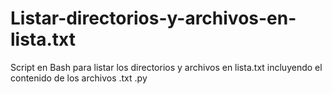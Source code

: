 # Listar-directorios-y-archivos-en-lista.txt
Script en Bash para listar los directorios y archivos en lista.txt incluyendo el contenido de los archivos .txt .py
